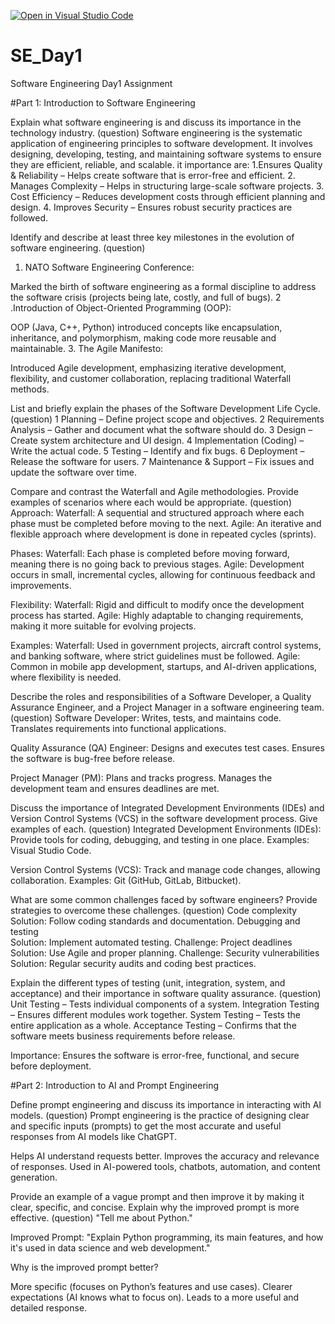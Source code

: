 [![Open in Visual Studio Code](https://classroom.github.com/assets/open-in-vscode-2e0aaae1b6195c2367325f4f02e2d04e9abb55f0b24a779b69b11b9e10269abc.svg)](https://classroom.github.com/online_ide?assignment_repo_id=18416665&assignment_repo_type=AssignmentRepo)
# SE_Day1
Software Engineering Day1 Assignment

#Part 1: Introduction to Software Engineering

Explain what software engineering is and discuss its importance in the technology industry. (question)
  Software engineering is the systematic application of engineering principles to software development. It involves designing, developing, testing, and maintaining software systems to 
  ensure they are efficient, reliable, and scalable.
  it importance are:
    1.Ensures Quality & Reliability – Helps create software that is error-free and efficient.
    2. Manages Complexity – Helps in structuring large-scale software projects.
    3. Cost Efficiency – Reduces development costs through efficient planning and design.
    4. Improves Security – Ensures robust security practices are followed.

Identify and describe at least three key milestones in the evolution of software engineering. (question)
 1. NATO Software Engineering Conference:

Marked the birth of software engineering as a formal discipline to address the software crisis (projects being late, costly, and full of bugs).
2 .Introduction of Object-Oriented Programming (OOP):

OOP (Java, C++, Python) introduced concepts like encapsulation, inheritance, and polymorphism, making code more reusable and maintainable.
3. The Agile Manifesto:

Introduced Agile development, emphasizing iterative development, flexibility, and customer collaboration, replacing traditional Waterfall methods.


List and briefly explain the phases of the Software Development Life Cycle. (question)
1 Planning – Define project scope and objectives.
2 Requirements Analysis – Gather and document what the software should do.
3 Design – Create system architecture and UI design.
4 Implementation (Coding) – Write the actual code.
5 Testing – Identify and fix bugs.
6 Deployment – Release the software for users.
7 Maintenance & Support – Fix issues and update the software over time.

Compare and contrast the Waterfall and Agile methodologies. Provide examples of scenarios where each would be appropriate. (question)
Approach:
Waterfall: A sequential and structured approach where each phase must be completed before moving to the next.
Agile: An iterative and flexible approach where development is done in repeated cycles (sprints).

Phases:
Waterfall: Each phase is completed before moving forward, meaning there is no going back to previous stages.
Agile: Development occurs in small, incremental cycles, allowing for continuous feedback and improvements.

Flexibility:
Waterfall: Rigid and difficult to modify once the development process has started.
Agile: Highly adaptable to changing requirements, making it more suitable for evolving projects.

Examples:
Waterfall: Used in government projects, aircraft control systems, and banking software, where strict guidelines must be followed.
Agile: Common in mobile app development, startups, and AI-driven applications, where flexibility is needed.

Describe the roles and responsibilities of a Software Developer, a Quality Assurance Engineer, and a Project Manager in a software engineering team. (question)
Software Developer:
Writes, tests, and maintains code.
Translates requirements into functional applications.

Quality Assurance (QA) Engineer:
Designs and executes test cases.
Ensures the software is bug-free before release.

Project Manager (PM):
Plans and tracks progress.
Manages the development team and ensures deadlines are met.

Discuss the importance of Integrated Development Environments (IDEs) and Version Control Systems (VCS) in the software development process. Give examples of each. (question)
 Integrated Development Environments (IDEs):
Provide tools for coding, debugging, and testing in one place.
Examples: Visual Studio Code.

Version Control Systems (VCS):
Track and manage code changes, allowing collaboration.
Examples: Git (GitHub, GitLab, Bitbucket).

What are some common challenges faced by software engineers? Provide strategies to overcome these challenges. (question)
 Code complexity 
 Solution: Follow coding standards and documentation.
 Debugging and testing  
 Solution: Implement automated testing.
 Challenge: Project deadlines 
 Solution: Use Agile and proper planning.
 Challenge: Security vulnerabilities  
 Solution: Regular security audits and coding best practices.

Explain the different types of testing (unit, integration, system, and acceptance) and their importance in software quality assurance. (question)
 Unit Testing – Tests individual components of a system.
 Integration Testing – Ensures different modules work together.
 System Testing – Tests the entire application as a whole.
 Acceptance Testing – Confirms that the software meets business requirements before release.

Importance: Ensures the software is error-free, functional, and secure before deployment.

#Part 2: Introduction to AI and Prompt Engineering


Define prompt engineering and discuss its importance in interacting with AI models. (question)
Prompt engineering is the practice of designing clear and specific inputs (prompts) to get the most accurate and useful responses from AI models like ChatGPT.

Helps AI understand requests better.
Improves the accuracy and relevance of responses.
Used in AI-powered tools, chatbots, automation, and content generation.

Provide an example of a vague prompt and then improve it by making it clear, specific, and concise. Explain why the improved prompt is more effective. (question)
"Tell me about Python."

Improved Prompt:
"Explain Python programming, its main features, and how it's used in data science and web development."

Why is the improved prompt better?

More specific (focuses on Python’s features and use cases).
Clearer expectations (AI knows what to focus on).
Leads to a more useful and detailed response.
